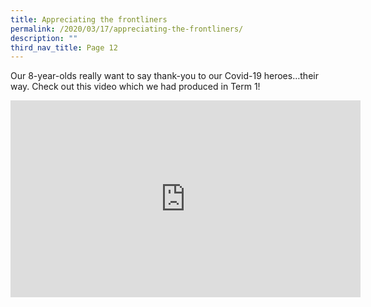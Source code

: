 ```yaml
---
title: Appreciating the frontliners
permalink: /2020/03/17/appreciating-the-frontliners/
description: ""
third_nav_title: Page 12
---
```

<p>Our 8-year-olds really want to say thank-you to our Covid-19 heroes…their way. Check out this video which we had produced in Term 1!</p>
<p><iframe src="https://www.youtube.com/embed/LFHBLIMXzv0" width="560" height="315" frameborder="0" allowfullscreen="allowfullscreen" data-mce-fragment="1"></iframe></p>